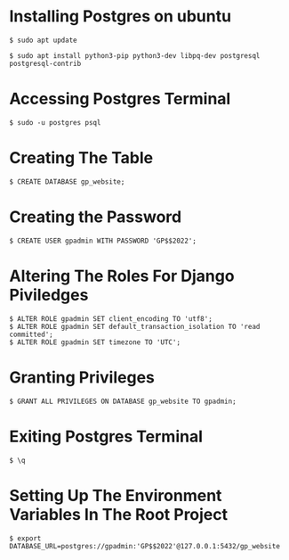 # Installing Postgres on ubuntu

    $ sudo apt update

    $ sudo apt install python3-pip python3-dev libpq-dev postgresql postgresql-contrib


# Accessing Postgres Terminal

    $ sudo -u postgres psql


# Creating The Table

    $ CREATE DATABASE gp_website;


# Creating the Password

    $ CREATE USER gpadmin WITH PASSWORD 'GP$$2022';


# Altering The Roles For Django Piviledges

    $ ALTER ROLE gpadmin SET client_encoding TO 'utf8';
    $ ALTER ROLE gpadmin SET default_transaction_isolation TO 'read committed';
    $ ALTER ROLE gpadmin SET timezone TO 'UTC';


# Granting Privileges
    $ GRANT ALL PRIVILEGES ON DATABASE gp_website TO gpadmin;


# Exiting Postgres Terminal

    $ \q

# Setting Up The Environment Variables In The Root Project

    $ export DATABASE_URL=postgres://gpadmin:'GP$$2022'@127.0.0.1:5432/gp_website


